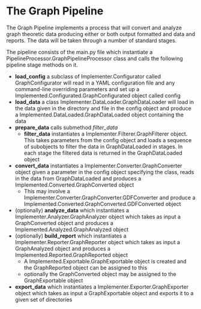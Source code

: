 # The Graph Pipeline

The Graph Pipeline implements a process that will convert and analyze graph theoretic data producing either or both output formatted and data and reports. The data will be taken through a number of standard stages.

The pipeline consists of the main.py file which instantiate a PipelineProcessor.GraphPipelineProcessor class and calls the following pipeline stage methods on it.

- **load_config** a subclass of Implementer.Configurator called GraphConfigurator will read in a YAML configuration file and any command-line overriding parameters and set up a Implemented.Configurated.GraphConfigurated object called config
- **load_data** a class Implementer.DataLoader.GraphDataLoader will load in the data given in the directory and file in the config object and produce a Implemented.DataLoaded.GraphDataLoaded object containing the data
-  **prepare_data** calls submethod *filter_data*    
    - **filter_data** instantiates a Implementer.Filterer.GraphFilterer object. This takes parameters from the config object and loads a sequence of subobjects to filter the data in GraphDataLoaded in stages. In each stage the filtered data is returned in the GraphDataLoaded object
- **convert_data** instantiates a Implementer.Converter.GraphConverter object given a parameter in the config object specifying the class, reads in the data from GraphDataLoaded and produces a Implemented.Converted.GraphConverted object
  - This may involve a Implementer.Converter.GraphConverter.GDFConverter and produce a Implemented.Converted.GraphConverted.GDFConverted object
- (optionally) **analyze_data** which instantiates a Implementer.Analyzer.GraphAnalyzer object which takes as input a GraphConverted object and produces a Implemented.Analyzed.GraphAnalyzed object
- (optionally) **build_report** which instantiates a Implementer.Reporter.GraphReporter object which takes as input a GraphAnalyzed object and produces a Implemented.Reported.GraphReported object
  - A Implemented.Exportable.GraphExportable object is created and the GraphReported object can be assigned to this 
  - optionally the GraphConverted object may be assigned to the GraphExportable object
- **export_data** which instantiates a Implementer.Exporter.GraphExporter object which takes as input a GraphExportable object and exports it to a given set of directories


